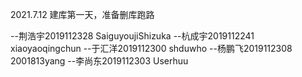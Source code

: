 2021.7.12 建库第一天，准备删库跑路


--荆浩宇2019112328	SaiguyoujiShizuka
--杭成宇2019112241	xiaoyaoqingchun
--于汇洋2019112300	shduwho
--杨鹏飞2019112308	2001813yang
--李尚东2019112303	Userhuu